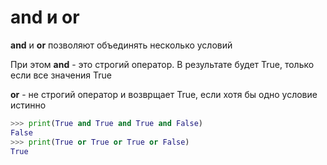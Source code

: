 # and и or

**and** и **or** позволяют объединять несколько условий

При этом  **and** -  это строгий оператор. В результате будет True, только если все значения True

**or** - не строгий оператор и возврщает True, если хотя бы одно условие истинно
```py
>>> print(True and True and True and False)
False
>>> print(True or True or True or False)
True
```